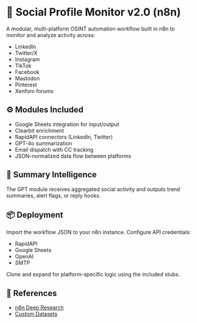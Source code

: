 # 🧠 Social Profile Monitor v2.0 (n8n)

A modular, multi-platform OSINT automation workflow built in n8n to monitor and analyze activity across:

- LinkedIn
- Twitter/X
- Instagram
- TikTok
- Facebook
- Mastodon
- Pinterest
- Xenforo forums

## ⚙️ Modules Included

- Google Sheets integration for input/output
- Clearbit enrichment
- RapidAPI connectors (LinkedIn, Twitter)
- GPT-4o summarization
- Email dispatch with CC tracking
- JSON-normalized data flow between platforms

## 🧠 Summary Intelligence

The GPT module receives aggregated social activity and outputs trend summaries, alert flags, or reply hooks.

## 📦 Deployment

Import the workflow JSON to your n8n instance. Configure API credentials:
- RapidAPI
- Google Sheets
- OpenAI
- SMTP

Clone and expand for platform-specific logic using the included stubs.

## 📁 References

- [n8n Deep Research](https://raw.githubusercontent.com/4ndr0666/n8n/main/deep_research/n8n.md)
- [Custom Datasets](https://github.com/4ndr0666/n8n/tree/main/datasets/n8n-dataset)